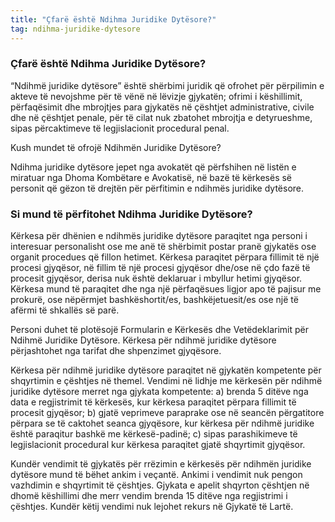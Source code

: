 ```yaml
---
title: "Çfarë është Ndihma Juridike Dytësore?"
tag: ndihma-juridike-dytesore
---
```


### Çfarë është Ndihma Juridike Dytësore?

“Ndihmë juridike dytësore” është shërbimi juridik që ofrohet për përpilimin e akteve të nevojshme për të vënë në lëvizje gjykatën; ofrimi i këshillimit, përfaqësimit dhe mbrojtjes para gjykatës në çështjet administrative, civile dhe në çështjet penale, për të cilat nuk zbatohet mbrojtja e detyrueshme, sipas përcaktimeve të legjislacionit procedural penal.

Kush mundet të ofrojë Ndihmën Juridike Dytësore?

Ndihma juridike dytësore jepet nga avokatët që përfshihen në listën e miratuar nga Dhoma Kombëtare e Avokatisë, në bazë të kërkesës së personit që gëzon të drejtën për përfitimin e ndihmës juridike dytësore.

### Si mund të përfitohet Ndihma Juridike Dytësore?

Kërkesa për dhënien e ndihmës juridike dytësore paraqitet nga personi i interesuar personalisht ose me anë të shërbimit postar pranë gjykatës ose organit procedues që fillon hetimet. Kërkesa paraqitet përpara fillimit të një procesi gjyqësor, në fillim të një procesi gjyqësor dhe/ose në çdo fazë të procesit gjyqësor, derisa nuk është deklaruar i mbyllur hetimi gjyqësor. Kërkesa mund të paraqitet dhe nga një përfaqësues ligjor apo të pajisur me prokurë, ose nëpërmjet bashkëshortit/es, bashkëjetuesit/es ose një të afërmi të shkallës së parë.

Personi duhet të plotësojë Formularin e Kërkesës dhe Vetëdeklarimit për Ndihmë Juridike Dytësore. Kërkesa për ndihmë juridike dytësore përjashtohet nga tarifat dhe shpenzimet gjyqësore.

Kërkesa për ndihmë juridike dytësore paraqitet në gjykatën kompetente për shqyrtimin e çështjes në themel. Vendimi në lidhje me kërkesën për ndihmë juridike dytësore merret nga gjykata kompetente:
a) brenda 5 ditëve nga data e regjistrimit të kërkesës, kur kërkesa paraqitet përpara fillimit të procesit gjyqësor;
b) gjatë veprimeve paraprake ose në seancën përgatitore përpara se të caktohet seanca gjyqësore, kur kërkesa për ndihmë juridike është paraqitur bashkë me kërkesë-padinë;
c) sipas parashikimeve të legjislacionit procedural kur kërkesa paraqitet gjatë shqyrtimit gjyqësor.

Kundër vendimit të gjykatës për rrëzimin e kërkesës për ndihmën juridike dytësore mund të bëhet ankim i veçantë. Ankimi i vendimit nuk pengon vazhdimin e shqyrtimit të çështjes. Gjykata e apelit shqyrton çështjen në dhomë këshillimi dhe merr vendim brenda 15 ditëve nga regjistrimi i çështjes. Kundër këtij vendimi nuk lejohet rekurs në Gjykatë të Lartë.



